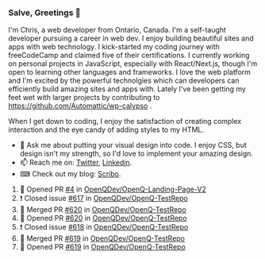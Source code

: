 ### Salve, Greetings 👋

I'm Chris, a web developer from Ontario, Canada. I'm a self-taught developer pursuing a career in web dev. I enjoy building beautiful sites and apps with web technology.
I kick-started my coding journey with freeCodeCamp and claimed five of their certifications.  I currently working on personal projects in JavaScript, especially with React/Next.js, though I'm open to learning other languages and frameworks. I love the web platform and I'm excited by the powerful technolgies which can developers can efficiently build amazing sites and apps with. Lately I've been getting my feet wet with larger projects by contributing to https://github.com/Automattic/wp-calypso .

When I get down to coding, I enjoy the satisfaction of creating complex interaction and the eye candy of adding styles to my HTML. 

- 💬 Ask me about putting your visual design into code. I enjoy CSS, but design isn't my strength, so I'd love to implement your amazing design.
- 📫 Reach me on: [Twitter](https://twitter.com/Christo28120856), [Linkedin](https://www.linkedin.com/in/christopher-stevers-07b9a5204/).
- ⌨ Check out my blog: [Scribo](https://christopherstevers.cf).
<!--
**Christopher-Stevers/Christopher-Stevers** is a ✨ _special_ ✨ repository because its `README.md` (this file) appears on your GitHub profile.

Here are some ideas to get you started:

- 🔭 I’m currently working on ...
- 🌱 I’m currently learning ...
- 👯 I’m looking to collaborate on ...
- 🤔 I’m looking for help with ...
- 😄 Pronouns: ...
- ⚡ Fun fact: ...
-->

<!--START_SECTION:activity-->
1. 💪 Opened PR [#4](https://github.com/OpenQDev/OpenQ-Landing-Page-V2/pull/4) in [OpenQDev/OpenQ-Landing-Page-V2](https://github.com/OpenQDev/OpenQ-Landing-Page-V2)
2. ❗️ Closed issue [#617](https://github.com/OpenQDev/OpenQ-TestRepo/issues/617) in [OpenQDev/OpenQ-TestRepo](https://github.com/OpenQDev/OpenQ-TestRepo)
3. 🎉 Merged PR [#620](https://github.com/OpenQDev/OpenQ-TestRepo/pull/620) in [OpenQDev/OpenQ-TestRepo](https://github.com/OpenQDev/OpenQ-TestRepo)
4. 💪 Opened PR [#620](https://github.com/OpenQDev/OpenQ-TestRepo/pull/620) in [OpenQDev/OpenQ-TestRepo](https://github.com/OpenQDev/OpenQ-TestRepo)
5. ❗️ Closed issue [#618](https://github.com/OpenQDev/OpenQ-TestRepo/issues/618) in [OpenQDev/OpenQ-TestRepo](https://github.com/OpenQDev/OpenQ-TestRepo)
6. 🎉 Merged PR [#619](https://github.com/OpenQDev/OpenQ-TestRepo/pull/619) in [OpenQDev/OpenQ-TestRepo](https://github.com/OpenQDev/OpenQ-TestRepo)
7. 💪 Opened PR [#619](https://github.com/OpenQDev/OpenQ-TestRepo/pull/619) in [OpenQDev/OpenQ-TestRepo](https://github.com/OpenQDev/OpenQ-TestRepo)
<!--END_SECTION:activity-->
